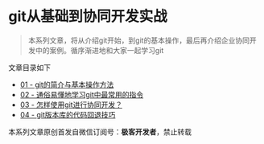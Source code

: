 # git从基础到协同开发实战

> 本系列文章，将从介绍git开始，到git的基本操作，最后再介绍企业协同开发中的案例。循序渐进地和大家一起学习git


文章目录如下

- [01 - git的简介与基本操作方法](./note/note-01.md)
- [02 - 通俗易懂地学习git中最常用的指令](./note/note-02.md)
- [03 - 怎样使用git进行协同开发？](./note/note-03.md)
- [04 - git版本库的代码回退技巧](./note/note-04.md)



本系列文章原创首发自微信订阅号：**极客开发者**，禁止转载
